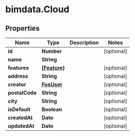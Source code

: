 # bimdata.Cloud

## Properties
Name | Type | Description | Notes
------------ | ------------- | ------------- | -------------
**id** | **Number** |  | [optional] 
**name** | **String** |  | 
**features** | [**[Feature]**](Feature.md) |  | [optional] 
**address** | **String** |  | [optional] 
**creator** | [**FosUser**](FosUser.md) |  | [optional] 
**postalCode** | **String** |  | [optional] 
**city** | **String** |  | [optional] 
**isDefault** | **Boolean** |  | [optional] 
**createdAt** | **Date** |  | [optional] 
**updatedAt** | **Date** |  | [optional] 


